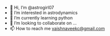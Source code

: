- 👋 Hi, I’m @astrogirl07
- 👀 I’m interested in astrodynamics
- 🌱 I’m currently learning python
- 💞️ I’m looking to collaborate on ...
- 📫 How to reach me vaishnaveekc@gmail.com

<!---
astrogirl07/astrogirl07 is a ✨ special ✨ repository because its `README.md` (this file) appears on your GitHub profile.
You can click the Preview link to take a look at your changes.
--->
